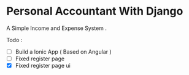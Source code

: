 # Personal Accountant With Django


A Simple Income and Expense System .


Todo :

- [ ] Build a Ionic App ( Based on Angular )
- [ ] Fixed register page
- [x] Fixed register page ui
